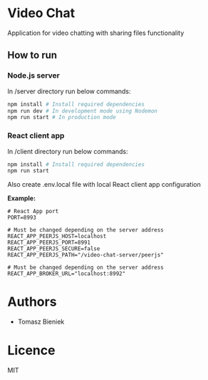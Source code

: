 # Video Chat
Application for video chatting with sharing files functionality

## How to run

### Node.js server

In /server directory run below commands:

```sh
npm install # Install required dependencies
npm run dev # In development mode using Nodemon
npm run start # In production mode
```

### React client app
In /client directory run below commands:

```sh
npm install # Install required dependencies
npm run start
```

Also create .env.local file with local React client app configuration

**Example:**

```
# React App port
PORT=8993

# Must be changed depending on the server address
REACT_APP_PEERJS_HOST=localhost
REACT_APP_PEERJS_PORT=8991
REACT_APP_PEERJS_SECURE=false
REACT_APP_PEERJS_PATH="/video-chat-server/peerjs"

# Must be changed depending on the server address
REACT_APP_BROKER_URL="localhost:8992"

```

# Authors

- Tomasz Bieniek 

# Licence
MIT 
